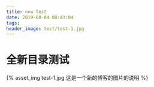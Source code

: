 ```yaml
---
title: new Test
date: 2019-08-04 08:43:04
tags:
header_image: test/test-1.jpg
---
```


# 全新目录测试



{% asset_img test-1.jpg 这是一个新的博客的图片的说明 %}